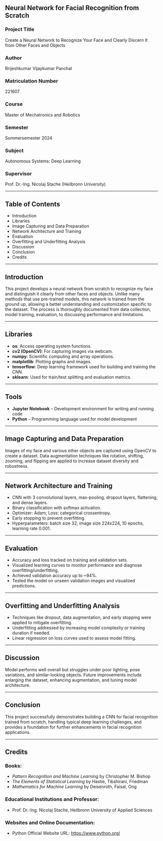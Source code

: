 ## Neural Network for Facial Recognition from Scratch

### Project Title
Create a Neural Network to Recognize Your Face and Clearly Discern It from Other Faces and Objects

### Author
Brijeshkumar Vijaykumar Panchal

### Matriculation Number
221607

### Course
Master of Mechatronics and Robotics

### Semester
Sommersemester 2024

### Subject
Autonomous Systems: Deep Learning

### Supervisor
Prof. Dr.-Ing. Nicolaj Stache (Heilbronn University)

---

## Table of Contents
- Introduction  
- Libraries  
- Image Capturing and Data Preparation  
- Network Architecture and Training  
- Evaluation  
- Overfitting and Underfitting Analysis  
- Discussion  
- Conclusion  
- Credits  

---

## Introduction
This project develops a neural network from scratch to recognize my face and distinguish it clearly from other faces and objects. Unlike many methods that use pre-trained models, this network is trained from the ground up, allowing a better understanding and customization specific to the dataset. The process is thoroughly documented from data collection, model training, evaluation, to discussing performance and limitations.

---

## Libraries
- **os**: Access operating system functions.  
- **cv2 (OpenCV)**: For capturing images via webcam.  
- **numpy**: Scientific computing and array operations.  
- **matplotlib**: Plotting graphs and images.  
- **tensorflow**: Deep learning framework used for building and training the CNN.  
- **sklearn**: Used for train/test splitting and evaluation metrics.

---

## Tools

- **Jupyter Notebook** – Development environment for writing and running code
- **Python** – Programming language used for model development

---

## Image Capturing and Data Preparation
Images of my face and various other objects are captured using OpenCV to create a dataset. Data augmentation techniques like rotation, shifting, zooming, and flipping are applied to increase dataset diversity and robustness.

---

## Network Architecture and Training
- CNN with 3 convolutional layers, max-pooling, dropout layers, flattening, and dense layers.  
- Binary classification with softmax activation.  
- Optimizer: Adam; Loss: categorical crossentropy.  
- Early stopping to prevent overfitting.  
- Hyperparameters: batch size 32, image size 224x224, 10 epochs, learning rate 0.001.  

---

## Evaluation
- Accuracy and loss tracked on training and validation sets.  
- Visualized learning curves to monitor performance and diagnose overfitting/underfitting.  
- Achieved validation accuracy up to ~94%.  
- Tested the model on unseen validation images and visualized predictions.  

---

## Overfitting and Underfitting Analysis
- Techniques like dropout, data augmentation, and early stopping were applied to mitigate overfitting.  
- Underfitting addressed by increasing model complexity or training duration if needed.  
- Linear regression on loss curves used to assess model fitting.  

---

## Discussion
Model performs well overall but struggles under poor lighting, pose variations, and similar-looking objects. Future improvements include enlarging the dataset, enhancing augmentation, and tuning model architecture.

---

## Conclusion
This project successfully demonstrates building a CNN for facial recognition trained from scratch, handling typical deep learning challenges, and provides a foundation for further enhancements in facial recognition applications.

---

## Credits

### Books:
- *Pattern Recognition and Machine Learning* by Christopher M. Bishop  
- *The Elements of Statistical Learning* by Hastie, Tibshirani, Friedman  
- *Mathematics for Machine Learning* by Deisenroth, Faisal, Ong  

### Educational Institutions and Professor:
- Prof. Dr.-Ing. Nicolaj Stache, Heilbronn University of Applied Sciences

### Websites and Online Documentation:
- Python Official Website URL: https://www.python.org/
